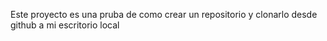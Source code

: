 Este proyecto es una pruba de como crear un repositorio y clonarlo desde github a mi escritorio local

